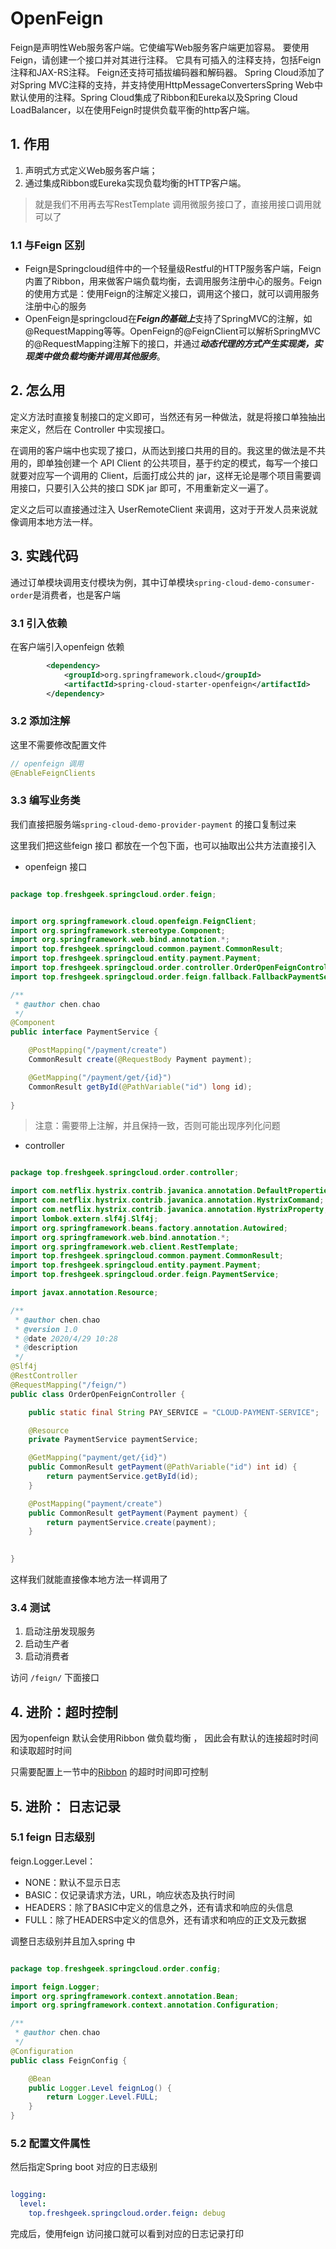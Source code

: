 
# OpenFeign

Feign是声明性Web服务客户端。它使编写Web服务客户端更加容易。
要使用Feign，请创建一个接口并对其进行注释。
它具有可插入的注释支持，包括Feign注释和JAX-RS注释。
Feign还支持可插拔编码器和解码器。
Spring Cloud添加了对Spring MVC注释的支持，并支持使用HttpMessageConvertersSpring Web中默认使用的注释。Spring Cloud集成了Ribbon和Eureka以及Spring Cloud LoadBalancer，以在使用Feign时提供负载平衡的http客户端。

## 1. 作用

1. 声明式方式定义Web服务客户端；
2. 通过集成Ribbon或Eureka实现负载均衡的HTTP客户端。

> 就是我们不用再去写RestTemplate 调用微服务接口了，直接用接口调用就可以了

### 1.1 与Feign 区别
- Feign是Springcloud组件中的一个轻量级Restful的HTTP服务客户端，Feign内置了Ribbon，用来做客户端负载均衡，去调用服务注册中心的服务。Feign的使用方式是：使用Feign的注解定义接口，调用这个接口，就可以调用服务注册中心的服务
- OpenFeign是springcloud在***Feign的基础上***支持了SpringMVC的注解，如@RequestMapping等等。OpenFeign的@FeignClient可以解析SpringMVC的@RequestMapping注解下的接口，并通过***动态代理的方式产生实现类，实现类中做负载均衡并调用其他服务***。


## 2. 怎么用
定义方法时直接复制接口的定义即可，当然还有另一种做法，就是将接口单独抽出来定义，然后在 Controller 中实现接口。

在调用的客户端中也实现了接口，从而达到接口共用的目的。我这里的做法是不共用的，即单独创建一个 API Client 的公共项目，基于约定的模式，每写一个接口就要对应写一个调用的 Client，后面打成公共的 jar，这样无论是哪个项目需要调用接口，只要引入公共的接口 SDK jar 即可，不用重新定义一遍了。

定义之后可以直接通过注入 UserRemoteClient 来调用，这对于开发人员来说就像调用本地方法一样。

## 3. 实践代码

通过订单模块调用支付模块为例，其中订单模块`spring-cloud-demo-consumer-order`是消费者，也是客户端

### 3.1 引入依赖

在客户端引入openfeign 依赖
```xml
        <dependency>
            <groupId>org.springframework.cloud</groupId>
            <artifactId>spring-cloud-starter-openfeign</artifactId>
        </dependency>
```

### 3.2 添加注解
这里不需要修改配置文件
```java
// openfeign 调用
@EnableFeignClients
```

### 3.3 编写业务类

我们直接把服务端`spring-cloud-demo-provider-payment` 的接口复制过来

这里我们把这些feign 接口 都放在一个包下面，也可以抽取出公共方法直接引入

- openfeign 接口

```java

package top.freshgeek.springcloud.order.feign;


import org.springframework.cloud.openfeign.FeignClient;
import org.springframework.stereotype.Component;
import org.springframework.web.bind.annotation.*;
import top.freshgeek.springcloud.common.payment.CommonResult;
import top.freshgeek.springcloud.entity.payment.Payment;
import top.freshgeek.springcloud.order.controller.OrderOpenFeignController;
import top.freshgeek.springcloud.order.feign.fallback.FallbackPaymentService;

/**
 * @author chen.chao
 */
@Component
public interface PaymentService {

	@PostMapping("/payment/create")
	CommonResult create(@RequestBody Payment payment);

	@GetMapping("/payment/get/{id}")
	CommonResult getById(@PathVariable("id") long id);
 
}


```


> 注意：需要带上注解，并且保持一致，否则可能出现序列化问题
>

- controller


```java

package top.freshgeek.springcloud.order.controller;

import com.netflix.hystrix.contrib.javanica.annotation.DefaultProperties;
import com.netflix.hystrix.contrib.javanica.annotation.HystrixCommand;
import com.netflix.hystrix.contrib.javanica.annotation.HystrixProperty;
import lombok.extern.slf4j.Slf4j;
import org.springframework.beans.factory.annotation.Autowired;
import org.springframework.web.bind.annotation.*;
import org.springframework.web.client.RestTemplate;
import top.freshgeek.springcloud.common.payment.CommonResult;
import top.freshgeek.springcloud.entity.payment.Payment;
import top.freshgeek.springcloud.order.feign.PaymentService;

import javax.annotation.Resource;

/**
 * @author chen.chao
 * @version 1.0
 * @date 2020/4/29 10:28
 * @description
 */
@Slf4j
@RestController
@RequestMapping("/feign/")
public class OrderOpenFeignController {

	public static final String PAY_SERVICE = "CLOUD-PAYMENT-SERVICE";

	@Resource
	private PaymentService paymentService;

	@GetMapping("payment/get/{id}")
	public CommonResult getPayment(@PathVariable("id") int id) {
		return paymentService.getById(id);
	}

	@PostMapping("payment/create")
	public CommonResult getPayment(Payment payment) {
		return paymentService.create(payment);
	}
 

}

```

这样我们就能直接像本地方法一样调用了

### 3.4 测试
1. 启动注册发现服务
2. 启动生产者
3. 启动消费者

访问 `/feign/` 下面接口

## 4. 进阶：超时控制

因为openfeign 默认会使用Ribbon 做负载均衡 ， 因此会有默认的连接超时时间和读取超时时间 

只需要配置上一节中的[Ribbon](ribbon.md) 的超时时间即可控制

## 5. 进阶： 日志记录

### 5.1 feign 日志级别

feign.Logger.Level：
- NONE：默认不显示日志
- BASIC：仅记录请求方法，URL，响应状态及执行时间
- HEADERS：除了BASIC中定义的信息之外，还有请求和响应的头信息
- FULL：除了HEADERS中定义的信息外，还有请求和响应的正文及元数据

调整日志级别并且加入spring 中 

```java

package top.freshgeek.springcloud.order.config;

import feign.Logger;
import org.springframework.context.annotation.Bean;
import org.springframework.context.annotation.Configuration;

/**
 * @author chen.chao
 */
@Configuration
public class FeignConfig {

	@Bean
	public Logger.Level feignLog() {
		return Logger.Level.FULL;
	}
}

```

### 5.2 配置文件属性

然后指定Spring boot 对应的日志级别

```yaml

logging:
  level:
    top.freshgeek.springcloud.order.feign: debug

```

完成后，使用feign 访问接口就可以看到对应的日志记录打印


